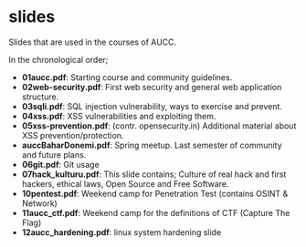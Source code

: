 # slides
Slides that are used in the courses of AUCC.

In the chronological order;
- **01aucc.pdf**: Starting course and community guidelines.
- **02web-security.pdf**: First web security and general web application structure.
- **03sqli.pdf**: SQL injection vulnerability, ways to exercise and prevent.
- **04xss.pdf**: XSS vulnerabilities and exploiting them.
- **05xss-prevention.pdf**: (contr. opensecurity.in) Additional material about XSS prevention/protection.  
- **auccBaharDonemi.pdf**: Spring meetup. Last semester of community and future plans.
- **06git.pdf**: Git usage
- **07hack_kulturu.pdf**: This slide contains; Culture of real hack and first hackers, ethical laws, Open Source and Free Software.
- **10pentest.pdf**: Weekend camp for Penetration Test (contains OSINT & Network)
- **11aucc_ctf.pdf**: Weekend camp for the definitions of CTF (Capture The Flag)
- **12aucc_hardening.pdf**: linux system hardening slide
